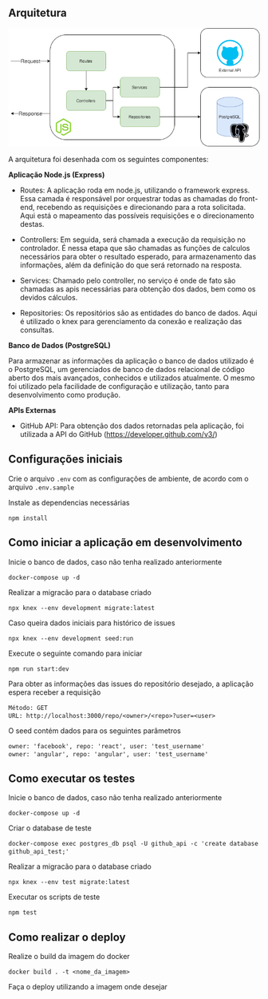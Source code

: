 ## Arquitetura

![](media/github_api.png)

A arquitetura foi desenhada com os seguintes componentes:


**Aplicação Node.js (Express)**

- Routes: A aplicação roda em node.js, utilizando o framework express. Essa camada é responsável por orquestrar todas as chamadas do front-end, recebendo as requisições e direcionando para a rota solicitada. Aqui está o mapeamento das possíveis requisições e o direcionamento destas.

- Controllers: Em seguida, será chamada a execução da requisição no controlador. É nessa etapa que são chamadas as funções de calculos necessários para obter o resultado esperado, para armazenamento das informações, além da definição do que será retornado na resposta.

- Services: Chamado pelo controller, no serviço é onde de fato são chamadas as apis necessárias para obtenção dos dados, bem como os devidos cálculos.

- Repositories: Os repositórios são as entidades do banco de dados. Aqui é utilizado o knex para gerenciamento da conexão e realização das consultas.

**Banco de Dados (PostgreSQL)**

Para armazenar as informações da aplicação o banco de dados utilizado é o PostgreSQL, um gerenciados de banco de dados relacional de código aberto dos mais avançados, conhecidos e utilizados atualmente. O mesmo foi utilizado pela facilidade de configuração e utilização, tanto para desenvolvimento como produção.

**APIs Externas**

- GitHub API: Para obtenção dos dados retornadas pela aplicação, foi utilizada a API do GitHub (https://developer.github.com/v3/)


## Configurações iniciais

Crie o arquivo ```.env``` com as configurações de ambiente, de acordo com o arquivo ```.env.sample```

Instale as dependencias necessárias

    npm install


## Como iniciar a aplicação em desenvolvimento

Inicie o banco de dados, caso não tenha realizado anteriormente

    docker-compose up -d

Realizar a migracão para o database criado

    npx knex --env development migrate:latest

Caso queira dados iniciais para histórico de issues

    npx knex --env development seed:run

Execute o seguinte comando para iniciar

    npm run start:dev

Para obter as informações das issues do repositório desejado, a aplicação espera receber a requisição

    Método: GET
    URL: http://localhost:3000/repo/<owner>/<repo>?user=<user>

O seed contém dados para os seguintes parâmetros

    owner: 'facebook', repo: 'react', user: 'test_username'
    owner: 'angular', repo: 'angular', user: 'test_username'


## Como executar os testes

Inicie o banco de dados, caso não tenha realizado anteriormente

    docker-compose up -d

Criar o database de teste

    docker-compose exec postgres_db psql -U github_api -c 'create database github_api_test;'

Realizar a migracão para o database criado

    npx knex --env test migrate:latest

Executar os scripts de teste

    npm test


## Como realizar o deploy

Realize o build da imagem do docker

    docker build . -t <nome_da_imagem>

Faça o deploy utilizando a imagem onde desejar

